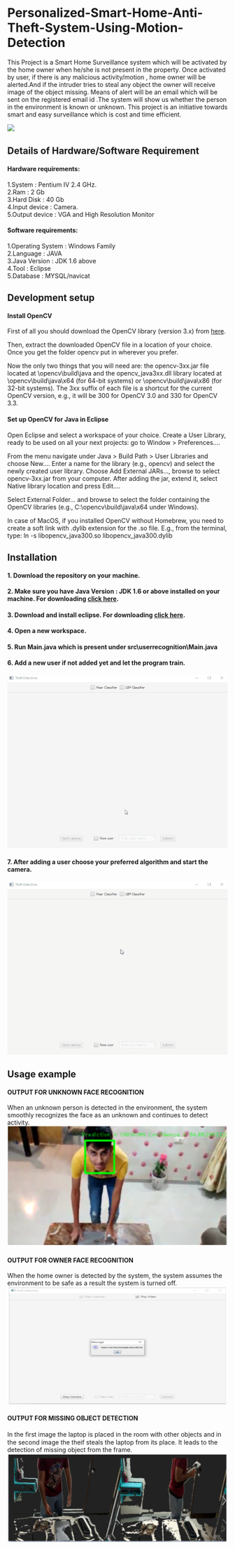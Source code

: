 # Personalized-Smart-Home-Anti-Theft-System-Using-Motion-Detection
This Project is a Smart Home Surveillance system which will be activated by the home owner when he/she is not present in the property. Once activated by user, if there is any malicious activity/motion , home owner will be alerted.And if the intruder tries to steal any object the owner will receive image of the object missing. Means of alert will be an email which will be sent on the registered email id .The system will show us whether the person in the environment is known or unknown. This project is an initiative towards smart and easy surveillance which is cost and time efficient.

![](header.png)

## Details of Hardware/Software Requirement

#### Hardware requirements: <br />
1.System : Pentium IV 2.4 GHz.  <br />
2.Ram : 2 Gb  <br />
3.Hard Disk : 40 Gb  <br />
4.Input device : Camera.  <br />
5.Output device : VGA and High Resolution Monitor <br />


#### Software requirements:  <br />
1.Operating System : Windows Family <br />
2.Language : JAVA <br />
3.Java Version : JDK 1.6 above <br />
4.Tool : Eclipse <br />
5.Database : MYSQL/navicat<br />

## Development setup

#### Install OpenCV
First of all you should download the OpenCV library (version 3.x) from [here](https://opencv.org/releases/).

Then, extract the downloaded OpenCV file in a location of your choice. Once you get the folder opencv put in wherever you prefer.

Now the only two things that you will need are: the opencv-3xx.jar file located at \opencv\build\java and the opencv_java3xx.dll library located at \opencv\build\java\x64 (for 64-bit systems) or \opencv\build\java\x86 (for 32-bit systems). The 3xx suffix of each file is a shortcut for the current OpenCV version, e.g., it will be 300 for OpenCV 3.0 and 330 for OpenCV 3.3.

#### Set up OpenCV for Java in Eclipse<br/>
Open Eclipse and select a workspace of your choice. Create a User Library, ready to be used on all your next projects: go to Window > Preferences....


From the menu navigate under Java > Build Path > User Libraries and choose New.... Enter a name for the library (e.g., opencv) and select the newly created user library. Choose Add External JARs..., browse to select opencv-3xx.jar from your computer. After adding the jar, extend it, select Native library location and press Edit....


Select External Folder... and browse to select the folder containing the OpenCV libraries (e.g., C:\opencv\build\java\x64 under Windows).

In case of MacOS, if you installed OpenCV without Homebrew, you need to create a soft link with .dylib extension for the .so file. E.g., from the terminal, type: ln -s libopencv_java300.so libopencv_java300.dylib



## Installation

#### 1. Download the repository on your machine.<br/>
#### 2. Make sure you have Java Version : JDK 1.6 or above installed on your machine. For downloading [click here](https://www.oracle.com/in/java/technologies/javase-downloads.html).
#### 3. Download and install eclipse. For downloading [click here](https://www.eclipse.org/downloads/).
#### 4. Open a new workspace.
#### 5. Run Main.java which is present under src\userrecognition\Main.java
#### 6. Add a new user if not added yet and let the program train. <br />
<img src="Theftdetection/demo/New User Train.gif" /> <br />
#### 7. After adding a user choose your preferred algorithm and start the camera. <br />
<img src="Theftdetection/demo/Start Camera.gif" />

## Usage example

#### OUTPUT FOR UNKNOWN FACE RECOGNITION 
When an unknown person is detected in the environment, the system smoothly recognizes the face as an unknown and continues to detect activity.<br />
<img src="Theftdetection/demo/output for unknown face.PNG"/>

#### OUTPUT FOR OWNER FACE RECOGNITION 
When the home owner is detected by the system, the system assumes the environment to be safe as a result the system is turned off.<br />
<img src="Theftdetection/demo/output for owner face.PNG"/>

#### OUTPUT FOR MISSING OBJECT DETECTION
In the ﬁrst image the laptop is placed in the room with other objects and in the second image the theif steals the laptop from its place. It leads to the detection of missing object from the frame.<br />
<img src="Theftdetection/demo/output for missing object.PNG"/>
